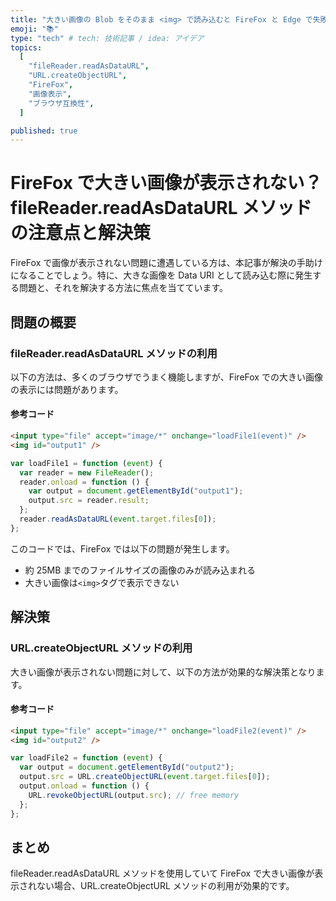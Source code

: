 ```yaml
---
title: "大きい画像の Blob をそのまま <img> で読み込むと FireFox と Edge で失敗する"
emoji: "📚"
type: "tech" # tech: 技術記事 / idea: アイデア
topics:
  [
    "fileReader.readAsDataURL",
    "URL.createObjectURL",
    "FireFox",
    "画像表示",
    "ブラウザ互換性",
  ]

published: true
---
```


# FireFox で大きい画像が表示されない？fileReader.readAsDataURL メソッドの注意点と解決策

FireFox で画像が表示されない問題に遭遇している方は、本記事が解決の手助けになることでしょう。特に、大きな画像を Data URI として読み込む際に発生する問題と、それを解決する方法に焦点を当てています。

## 問題の概要

### fileReader.readAsDataURL メソッドの利用

以下の方法は、多くのブラウザでうまく機能しますが、FireFox での大きい画像の表示には問題があります。

#### 参考コード

```html
<input type="file" accept="image/*" onchange="loadFile1(event)" />
<img id="output1" />
```

```js
var loadFile1 = function (event) {
  var reader = new FileReader();
  reader.onload = function () {
    var output = document.getElementById("output1");
    output.src = reader.result;
  };
  reader.readAsDataURL(event.target.files[0]);
};
```

このコードでは、FireFox では以下の問題が発生します。

- 約 25MB までのファイルサイズの画像のみが読み込まれる
- 大きい画像は`<img>`タグで表示できない

## 解決策

### URL.createObjectURL メソッドの利用

大きい画像が表示されない問題に対して、以下の方法が効果的な解決策となります。

#### 参考コード

```html
<input type="file" accept="image/*" onchange="loadFile2(event)" />
<img id="output2" />
```

```js
var loadFile2 = function (event) {
  var output = document.getElementById("output2");
  output.src = URL.createObjectURL(event.target.files[0]);
  output.onload = function () {
    URL.revokeObjectURL(output.src); // free memory
  };
};
```

## まとめ

fileReader.readAsDataURL メソッドを使用していて FireFox で大きい画像が表示されない場合、URL.createObjectURL メソッドの利用が効果的です。
